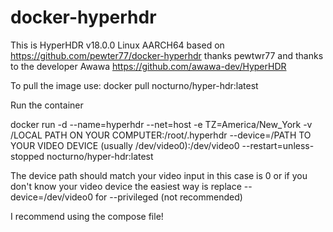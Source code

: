 # docker-hyperhdr

This is HyperHDR v18.0.0 Linux AARCH64 based on https://github.com/pewter77/docker-hyperhdr thanks pewtwr77 and thanks to the developer Awawa https://github.com/awawa-dev/HyperHDR

To pull the image use: docker pull nocturno/hyper-hdr:latest

Run the container

docker run -d --name=hyperhdr --net=host -e TZ=America/New_York -v /LOCAL PATH ON YOUR COMPUTER:/root/.hyperhdr --device=/PATH TO YOUR VIDEO DEVICE (usually /dev/video0):/dev/video0 --restart=unless-stopped nocturno/hyper-hdr:latest

The device path should match your video input in this case is 0 or if you don't know your video device the easiest way is replace --device=/dev/video0 for --privileged (not recommended)

I recommend using the compose file!
